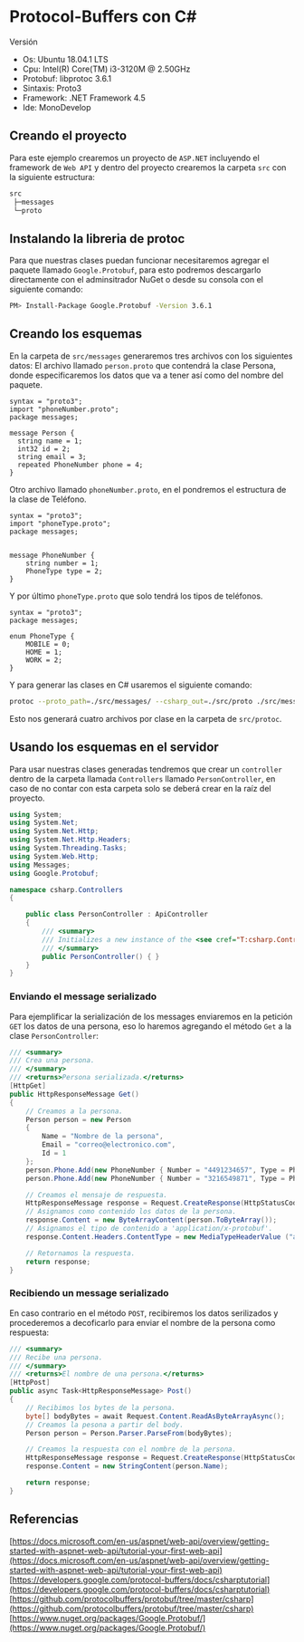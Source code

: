 # Protocol-Buffers con C#

Versión

* Os: Ubuntu 18.04.1 LTS
* Cpu: Intel(R) Core(TM) i3-3120M @ 2.50GHz
* Protobuf: libprotoc 3.6.1
* Sintaxis: Proto3
* Framework: .NET Framework 4.5
* Ide: MonoDevelop

## Creando el proyecto

Para este ejemplo crearemos un proyecto de `ASP.NET` incluyendo el framework de `Web API` y dentro del proyecto crearemos la carpeta `src` con la siguiente estructura:

```bash
src
 ├─messages
 └─proto
```

## Instalando la libreria de protoc

Para que nuestras clases puedan funcionar necesitaremos agregar el paquete llamado `Google.Protobuf`, para esto podremos descargarlo directamente con el adminsitrador NuGet o desde su consola con el siguiente comando:

```bash
PM> Install-Package Google.Protobuf -Version 3.6.1
```  

## Creando los esquemas

En la carpeta de `src/messages` generaremos tres archivos con los siguientes datos:
El archivo llamado `person.proto` que contendrá la clase Persona, donde especificaremos los datos que va a tener así como del nombre del paquete.

```bas
syntax = "proto3";
import "phoneNumber.proto";
package messages;

message Person {
  string name = 1;
  int32 id = 2;
  string email = 3;
  repeated PhoneNumber phone = 4;
}
```

Otro archivo llamado `phoneNumber.proto`, en el pondremos el estructura de la clase de Teléfono.

```bas
syntax = "proto3";
import "phoneType.proto";
package messages;


message PhoneNumber {
    string number = 1;
    PhoneType type = 2;
}
```

Y por último `phoneType.proto` que solo tendrá los tipos de teléfonos.

```bas
syntax = "proto3";
package messages;

enum PhoneType {
    MOBILE = 0;
    HOME = 1;
    WORK = 2;
}
```

Y para generar las clases en C# usaremos el siguiente comando:

```bash
protoc --proto_path=./src/messages/ --csharp_out=./src/proto ./src/messages/*.proto
```

Esto nos generará cuatro archivos por clase en la carpeta de `src/protoc`.

## Usando los esquemas en el servidor

Para usar nuestras clases generadas tendremos que crear un `controller` dentro de la carpeta llamada `Controllers` llamado `PersonController`, en caso de no contar con esta carpeta solo se deberá crear en la raíz del proyecto.

```csharp
using System;
using System.Net;
using System.Net.Http;
using System.Net.Http.Headers;
using System.Threading.Tasks;
using System.Web.Http;
using Messages;
using Google.Protobuf;

namespace csharp.Controllers
{

    public class PersonController : ApiController
    {
        /// <summary>
        /// Initializes a new instance of the <see cref="T:csharp.Controllers.PersonController"/> class.
        /// </summary>
        public PersonController() { }
    }
}
```

### Enviando el message serializado

Para ejemplificar la serialización de los messages enviaremos en la petición `GET` los datos de una persona, eso lo haremos agregando el método `Get` a la clase `PersonController`:

```csharp
/// <summary>
/// Crea una persona.
/// </summary>
/// <returns>Persona serializada.</returns>
[HttpGet]
public HttpResponseMessage Get()
{
    // Creamos a la persona.
    Person person = new Person
    {
        Name = "Nombre de la persona",
        Email = "correo@electronico.com",
        Id = 1
    };
    person.Phone.Add(new PhoneNumber { Number = "4491234657", Type = PhoneType.Mobile });
    person.Phone.Add(new PhoneNumber { Number = "3216549871", Type = PhoneType.Work });

    // Creamos el mensaje de respuesta.
    HttpResponseMessage response = Request.CreateResponse(HttpStatusCode.OK);
    // Asignamos como contenido los datos de la persona.
    response.Content = new ByteArrayContent(person.ToByteArray());
    // Asignamos el tipo de contenido a 'application/x-protobuf'.
    response.Content.Headers.ContentType = new MediaTypeHeaderValue ("application/x-protobuf");

    // Retornamos la respuesta.
    return response;
}

```

### Recibiendo un message serializado

En caso contrario en el método `POST`, recibiremos los datos serilizados y procederemos a decoficarlo para enviar el nombre de la persona como respuesta:

```csharp
/// <summary>
/// Recibe una persona.
/// </summary>
/// <returns>El nombre de una persona.</returns>
[HttpPost]
public async Task<HttpResponseMessage> Post()
{
    // Recibimos los bytes de la persona.
    byte[] bodyBytes = await Request.Content.ReadAsByteArrayAsync();
    // Creamos la pesona a partir del body.
    Person person = Person.Parser.ParseFrom(bodyBytes);

    // Creamos la respuesta con el nombre de la persona.
    HttpResponseMessage response = Request.CreateResponse(HttpStatusCode.OK);
    response.Content = new StringContent(person.Name);

    return response;
}
```

## Referencias

[https://docs.microsoft.com/en-us/aspnet/web-api/overview/getting-started-with-aspnet-web-api/tutorial-your-first-web-api](https://docs.microsoft.com/en-us/aspnet/web-api/overview/getting-started-with-aspnet-web-api/tutorial-your-first-web-api) \
[https://developers.google.com/protocol-buffers/docs/csharptutorial](https://developers.google.com/protocol-buffers/docs/csharptutorial) \
[https://github.com/protocolbuffers/protobuf/tree/master/csharp](https://github.com/protocolbuffers/protobuf/tree/master/csharp) \
[https://www.nuget.org/packages/Google.Protobuf/](https://www.nuget.org/packages/Google.Protobuf/)